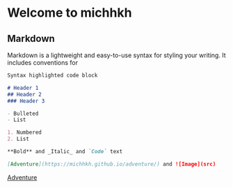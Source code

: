 # Welcome to michhkh

## Markdown

Markdown is a lightweight and easy-to-use syntax for styling your writing. It includes conventions for

```markdown
Syntax highlighted code block

# Header 1
## Header 2
### Header 3

- Bulleted
- List

1. Numbered
2. List

**Bold** and _Italic_ and `Code` text

[Adventure](https://michhkh.github.io/adventure/) and ![Image](src)
```

[Adventure](https://michhkh.github.io/adventure/)
